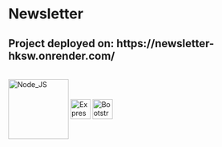 <h1>Newsletter</h1>
<h2>Project deployed on: https://newsletter-hksw.onrender.com/</h2>
<div style="display: inline_block"><br>
  <img align="center" alt="Node_JS" height="120" width="120" src="https://cdn.jsdelivr.net/gh/devicons/devicon/icons/nodejs/nodejs-original-wordmark.svg" />
  <img align="center" alt="Express" height="40" width="40" src="https://cdn.jsdelivr.net/gh/devicons/devicon/icons/express/express-original.svg" />
   <img align="center" alt="Bootstrap" height="40" width="40" src="https://cdn.jsdelivr.net/gh/devicons/devicon/icons/bootstrap/bootstrap-original-wordmark.svg" />
</div>

